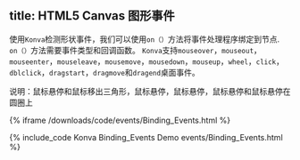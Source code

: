 title: HTML5 Canvas 图形事件
---
使用`Konva`检测形状事件，我们可以使用`on（）`方法将事件处理程序绑定到节点.  
`on（）`方法需要事件类型和回调函数。
`Konva`支持`mouseover`，`mouseout`，`mouseenter`，`mouseleave`，`mousemove`，`mousedown`，`mouseup`，`wheel`，`click`，`dblclick`，`dragstart`，`dragmove`和`dragend`桌面事件。
 
说明：鼠标悬停和鼠标移出三角形，鼠标悬停，鼠标悬停，鼠标悬停和鼠标悬停在圆圈上  



{% iframe /downloads/code/events/Binding_Events.html %}

{% include_code Konva Binding_Events Demo events/Binding_Events.html %}
